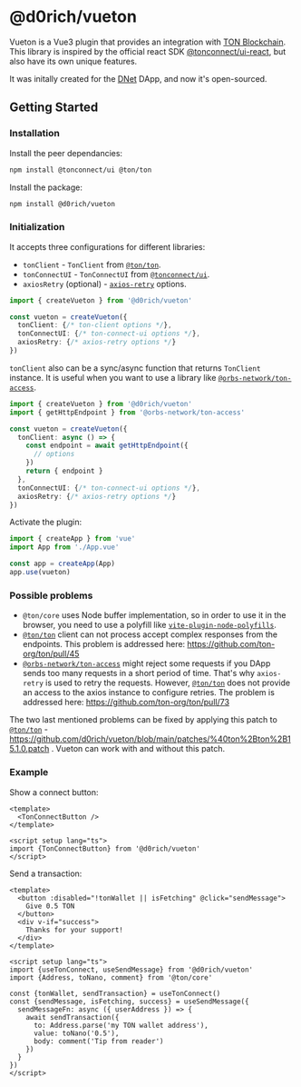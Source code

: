# @d0rich/vueton

Vueton is a Vue3 plugin that provides an integration with [TON Blockchain](https://ton.org/). This library is inspired by the official react SDK [@tonconnect/ui-react](https://www.npmjs.com/package/@tonconnect/ui-react), but also have its own unique features.

It was initally created for the [DNet](https://dnet.blog) DApp, and now it's open-sourced. 

## Getting Started

### Installation

Install the peer dependancies:

```bash
npm install @tonconnect/ui @ton/ton
```

Install the package:

```bash
npm install @d0rich/vueton
```

### Initialization

It accepts three configurations for different libraries:

- `tonClient` - `TonClient` from [`@ton/ton`](https://www.npmjs.com/package/@ton/ton).
- `tonConnectUI` - `TonConnectUI` from [`@tonconnect/ui`](https://www.npmjs.com/package/@tonconnect/ui).
- `axiosRetry` (optional) - [`axios-retry`](https://www.npmjs.com/package/axios-retry) options.

```ts
import { createVueton } from '@d0rich/vueton'

const vueton = createVueton({
  tonClient: {/* ton-client options */},
  tonConnectUI: {/* ton-connect-ui options */},
  axiosRetry: {/* axios-retry options */}
})
```

`tonClient` also can be a sync/async function that returns `TonClient` instance. It is useful when you want to use a library like [`@orbs-network/ton-access`](https://www.npmjs.com/package/@orbs-network/ton-access).

```ts
import { createVueton } from '@d0rich/vueton'
import { getHttpEndpoint } from '@orbs-network/ton-access'

const vueton = createVueton({
  tonClient: async () => {
    const endpoint = await getHttpEndpoint({
      // options
    })
    return { endpoint }
  },
  tonConnectUI: {/* ton-connect-ui options */},
  axiosRetry: {/* axios-retry options */}
})
```

Activate the plugin:

```ts
import { createApp } from 'vue'
import App from './App.vue'

const app = createApp(App)
app.use(vueton)
```

### Possible problems

- `@ton/core` uses Node buffer implementation, so in order to use it in the browser, you need to use a polyfill like [`vite-plugin-node-polyfills`](https://www.npmjs.com/package/vite-plugin-node-polyfills).
- [`@ton/ton`](https://www.npmjs.com/package/@ton/ton) client can not process accept complex responses from the endpoints. This problem is addressed here: https://github.com/ton-org/ton/pull/45
- [`@orbs-network/ton-access`](https://www.npmjs.com/package/@orbs-network/ton-access) might reject some requests if you DApp sends too many requests in a short period of time. That's why `axios-retry` is used to retry the requests. However, [`@ton/ton`](https://www.npmjs.com/package/@ton/ton) does not provide an access to the axios instance to configure retries. The problem is addressed here: https://github.com/ton-org/ton/pull/73

The two last mentioned problems can be fixed by applying this patch to [`@ton/ton`](https://www.npmjs.com/package/@ton/ton) - https://github.com/d0rich/vueton/blob/main/patches/%40ton%2Bton%2B15.1.0.patch . Vueton can work with and without this patch.

### Example

Show a connect button:

```vue
<template>
  <TonConnectButton />
</template>

<script setup lang="ts">
import {TonConnectButton} from '@d0rich/vueton'
</script>
```

Send a transaction:

```vue
<template>
  <button :disabled="!tonWallet || isFetching" @click="sendMessage">
    Give 0.5 TON
  </button>
  <div v-if="success">
    Thanks for your support!
  </div>
</template>

<script setup lang="ts">
import {useTonConnect, useSendMessage} from '@d0rich/vueton'
import {Address, toNano, comment} from '@ton/core'

const {tonWallet, sendTransaction} = useTonConnect()
const {sendMessage, isFetching, success} = useSendMessage({
  sendMessageFn: async ({ userAddress }) => {
    await sendTransaction({
      to: Address.parse('my TON wallet address'),
      value: toNano('0.5'),
      body: comment('Tip from reader')
    })
  }
})
</script>
```